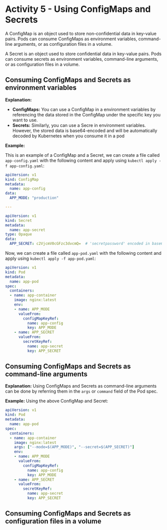 # Activity 5 - Using ConfigMaps and Secrets

A ConfigMap is an object used to store non-confidential data in key-value pairs. Pods can consume ConfigMaps as environment variables, command-line arguments, or as configuration files in a volume.

A Secret is an object used to store confidential data in key-value pairs. Pods can consume secrets as environment variables, command-line arguments, or as configuration files in a volume.

## Consuming ConfigMaps and Secrets as environment variables

__Explanation:__ 

- __ConfigMaps:__ You can use a ConfigMap in a environment variables by referencing the data stored in the ConfigMap under the specific key you want to use.
- __Secrets:__ Similarly, you can use a Secre in environment variables. However, the stored data is base64-encoded and will be automatically decoded by Kubernetes when you consume it in a pod

__Example:__

This is an example of a ConfigMap and a Secret, we can create a file called `app-config.yaml` with the following content and apply using `kubectl apply -f app-config.yaml`:

```yaml
apiVersion: v1
kind: ConfigMap
metadata:
  name: app-config
data:
  APP_MODE: "production"

---

apiVersion: v1
kind: Secret
metadata:
  name: app-secret
type: Opaque
data:
  APP_SECRET: c2VjcmV0cGFzc3dvcmQ=  # 'secretpassword' encoded in base64

```

Now, we can create a file called `app-pod.yaml` with the following content and apply using `kubectl apply -f app-pod.yaml`:

```yaml
apiVersion: v1
kind: Pod
metadata:
  name: app-pod
spec:
  containers:
  - name: app-container
    image: nginx:latest
    env:
    - name: APP_MODE
      valueFrom:
        configMapKeyRef:
          name: app-config
          key: APP_MODE
    - name: APP_SECRET
      valueFrom:
        secretKeyRef:
          name: app-secret
          key: APP_SECRET
```

## Consuming ConfigMaps and Secrets as command-line arguments

__Explanation:__ Using ConfigMaps and Secrets as command-line arguments can be done by referring them in the `args` or `command` field of the Pod spec.

__Example:__ Using the above ConfigMap and Secret:

```yaml
apiVersion: v1
kind: Pod
metadata:
  name: app-pod
spec:
  containers:
  - name: app-container
    image: nginx:latest
    args: ["--mode=$(APP_MODE)", "--secret=$(APP_SECRET)"]
    env:
    - name: APP_MODE
      valueFrom:
        configMapKeyRef:
          name: app-config
          key: APP_MODE
    - name: APP_SECRET
      valueFrom:
        secretKeyRef:
          name: app-secret
          key: APP_SECRET
```

## Consuming ConfigMaps and Secrets as configuration files in a volume

